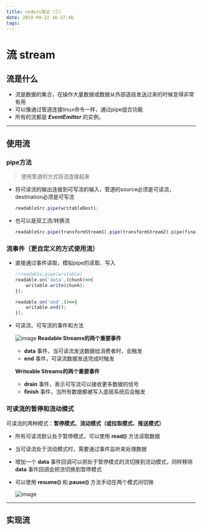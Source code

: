 ```yaml
---
title: nodeJs笔记（三）
date: 2019-09-22 16:37:46
tags:
---
```

# 流 stream
## 流是什么
* 流是数据的集合，在操作大量数据或数据从外部逐段发送过来的时候变得非常有用
* 可以像通过管道连接linux命令一样，通过pipe组合功能
* 所有的流都是 ***EventEmitter*** 的实例，
***
## **使用流**
### pipe方法
> 使用管道的方式将流连接起来

* 将可读流的输出连接到可写流的输入，管道的source必须是可读流，destination必须是可写流
    ```javascript
    readableSrc.pipe(writableDest);
    ```
* 也可以是双工流/转换流
  ```javascript
  readableSrc.pipe(transformStream1).pipe(transformStream2).pipe(finalWritableDest)
  ```
### 流事件（更自定义的方式使用流）
* 直接通过事件读取，模拟pipe的读取、写入
  ```javascript
  //readable.pipe(writable)
  readable.on('data',(chunk)=>{
      writable.write(chunk);
  });

  readable.on('end',()=>{
      writable.end();
  });
  ```
* 可读流、可写流的事件和方法
  
  ![image](https://user-gold-cdn.xitu.io/2017/6/14/03e1f627b419676dbb727ab9bc35e77e?imageslim)
  **Readable Streams的两个重要事件**
  * **data** 事件，当可读流发送数据给消费者时，会触发
  * **end** 事件，可读流数据发送完成时触发
  
  **Writeable Streams的两个重要事件**
  * **drain** 事件，表示可写流可以接收更多数据的信号
  * **finish** 事件，当所有数据都被写入底层系统后会触发
  
### 可读流的暂停和流动模式
可读流的两种模式：**暂停模式、流动模式（或拉取模式、推送模式）**
* 所有可读流默认处于暂停模式，可以使用 **read()** 方法读取数据
* 当可读流处于流动模式时，需要通过事件监听来处理数据
* 增加一个 **data** 事件回调可以把处于暂停模式的流切换到流动模式，同样移除 **data** 事件回调会把流切换到暂停模式
* 可以使用 **resume()** 和 **pause()** 方法手动在两个模式间切换
  
  ![image](https://user-gold-cdn.xitu.io/2017/6/14/13f0741c15459b5ef6d9e91f8c977a30?imageView2/0/w/1280/h/960/format/webp/ignore-error/1)
***
## **实现流**


